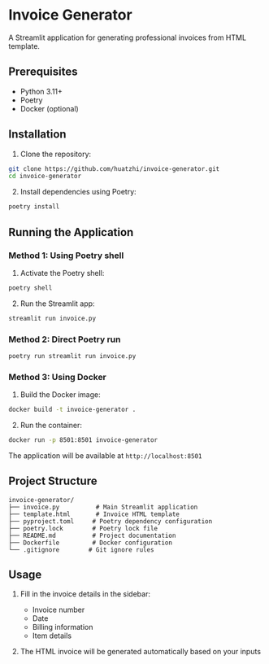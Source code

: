 # Invoice Generator

A Streamlit application for generating professional invoices from HTML template.

## Prerequisites

- Python 3.11+
- Poetry
- Docker (optional)

## Installation

1. Clone the repository:
```bash
git clone https://github.com/huatzhi/invoice-generator.git
cd invoice-generator
```

2. Install dependencies using Poetry:
```bash
poetry install
```

## Running the Application

### Method 1: Using Poetry shell
1. Activate the Poetry shell:
```bash
poetry shell
```

2. Run the Streamlit app:
```bash
streamlit run invoice.py
```

### Method 2: Direct Poetry run
```bash
poetry run streamlit run invoice.py
```

### Method 3: Using Docker
1. Build the Docker image:
```bash
docker build -t invoice-generator .
```

2. Run the container:
```bash
docker run -p 8501:8501 invoice-generator
```

The application will be available at `http://localhost:8501`

## Project Structure

```
invoice-generator/
├── invoice.py          # Main Streamlit application
├── template.html       # Invoice HTML template
├── pyproject.toml     # Poetry dependency configuration
├── poetry.lock        # Poetry lock file
├── README.md          # Project documentation
├── Dockerfile         # Docker configuration
└── .gitignore        # Git ignore rules
```

## Usage

1. Fill in the invoice details in the sidebar:
   - Invoice number
   - Date
   - Billing information
   - Item details

2. The HTML invoice will be generated automatically based on your inputs